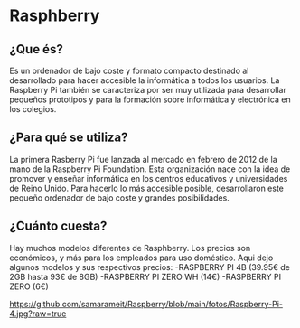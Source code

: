 # Rasphberry

## ¿Que és?
Es un ordenador de bajo coste y formato compacto destinado al desarrollado para hacer accesible la informática a todos los usuarios. La Raspberry Pi también se caracteriza por ser muy utilizada para desarrollar pequeños prototipos y para la formación sobre informática y electrónica en los colegios.

## ¿Para qué se utiliza?
La primera Rasberry Pi fue lanzada al mercado en febrero de 2012 de la mano de la Raspberry Pi Foundation. Esta organización nace con la idea de promover y enseñar informática en los centros educativos y universidades de Reino Unido. Para hacerlo lo más accesible posible, desarrollaron este pequeño ordenador de bajo coste y grandes posibilidades. 

## ¿Cuánto cuesta?
Hay muchos modelos diferentes de Rasphberry. Los precios son económicos, y más para los empleados para uso doméstico. 
Aqui dejo algunos modelos y sus respectivos precios:
  -RASPBERRY PI 4B (39.95€ de 2GB hasta 93€ de 8GB)
  -RASPBERRY PI ZERO WH (14€)
  -RASPBERRY PI ZERO (6€)

https://github.com/samarameit/Raspberry/blob/main/fotos/Raspberry-Pi-4.jpg?raw=true
